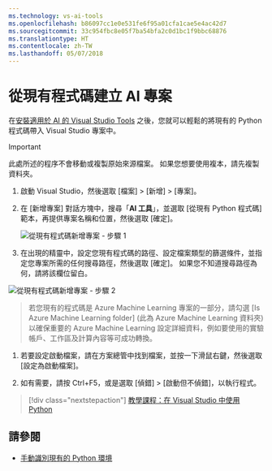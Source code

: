 ```yaml
---
ms.technology: vs-ai-tools
ms.openlocfilehash: b86097cc1e0e531fe6f95a01cfa1cae5e4ac42d7
ms.sourcegitcommit: 33c954fbc8e05f7ba54bfa2c0d1bc1f9bbc68876
ms.translationtype: HT
ms.contentlocale: zh-TW
ms.lasthandoff: 05/07/2018
---
```

# <a name="create-an-ai-project-from-existing-code"></a>從現有程式碼建立 AI 專案

在[安裝適用於 AI 的 Visual Studio Tools](installation.md) 之後，您就可以輕鬆的將現有的 Python 程式碼帶入 Visual Studio 專案中。

> [!Important]
>
> 此處所述的程序不會移動或複製原始來源檔案。 如果您想要使用複本，請先複製資料夾。

1. 啟動 Visual Studio，然後選取 [檔案] > [新增] > [專案]。

1. 在 [新增專案] 對話方塊中，搜尋「**AI 工具**」，並選取 [從現有 Python 程式碼] 範本，再提供專案名稱和位置，然後選取 [確定]。

    ![從現有程式碼新增專案 - 步驟 1](media\create-project-existing\new-ai-project.png)

1. 在出現的精靈中，設定您現有程式碼的路徑、設定檔案類型的篩選條件，並指定您專案所需的任何搜尋路徑，然後選取 [確定]。 如果您不知道搜尋路徑為何，請將該欄位留白。

![從現有程式碼新增專案 - 步驟 2](media\create-project-existing\azurebatch-newproject.png)

> 若您現有的程式碼是 Azure Machine Learning 專案的一部分，請勾選 [Is Azure Machine Learning folder] (此為 Azure Machine Learning 資料夾) 以確保重要的 Azure Machine Learning 設定詳細資料，例如要使用的實驗帳戶、工作區及計算內容等可成功轉換。

1. 若要設定啟動檔案，請在方案總管中找到檔案，並按一下滑鼠右鍵，然後選取 [設定為啟動檔案]。

1. 如有需要，請按 Ctrl+F5，或是選取 [偵錯] > [啟動但不偵錯]，以執行程式。

> [!div class="nextstepaction"]
> [教學課程：在 Visual Studio 中使用 Python](../python/tutorial-working-with-python-in-visual-studio-step-00-installation.md)

## <a name="see-also"></a>請參閱

- [手動識別現有的 Python 環境](../python/managing-python-environments-in-visual-studio.md#manually-identify-an-existing-environment)